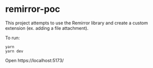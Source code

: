 # remirror-poc

This project attempts to use the Remirror library and create a custom extension (ex. adding a file attachment).

To run:
```
yarn
yarn dev
```

Open https://localhost:5173/
